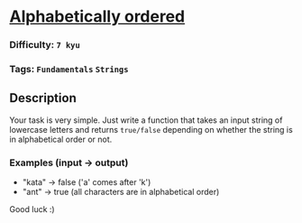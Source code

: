 # [Alphabetically ordered](https://www.codewars.com/kata/5a8059b1fd577709860000f6)

### Difficulty: `7 kyu`

### Tags: `Fundamentals` `Strings`

## Description

Your task is very simple. Just write a function that takes an input string of lowercase letters and returns `true/false` depending on whether the string is in alphabetical order or not.

### Examples (input -> output)

- "kata" -> false ('a' comes after 'k')
- "ant" -> true (all characters are in alphabetical order)

Good luck :)


